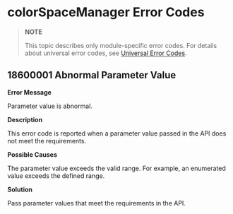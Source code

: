 # colorSpaceManager Error Codes

> **NOTE**
>
> This topic describes only module-specific error codes. For details about universal error codes, see [Universal Error Codes](errorcode-universal.md).

## 18600001 Abnormal Parameter Value
**Error Message**

Parameter value is abnormal.

**Description**

This error code is reported when a parameter value passed in the API does not meet the requirements.

**Possible Causes**

The parameter value exceeds the valid range. For example, an enumerated value exceeds the defined range.

**Solution**

Pass parameter values that meet the requirements in the API.

